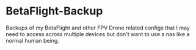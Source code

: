 # BetaFlight-Backup
Backups of my BetaFlight and other FPV Drone related configs that I may need to access across multiple devices but don't want to use a nas like a normal human being.
